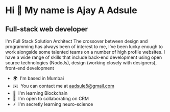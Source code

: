 Hi 👋 My name is Ajay A Adsule
==============================

Full-stack web developer
------------------------

I'm Full Stack Solution Architect The crossover between design and programming has always been of interest to me, I've been lucky enough to work alongside some talented teams on a number of high profile websites. I have a wide range of skills that include back-end development using open source technologies (NodeJs), design (working closely with designers), front-end development

* 🌍  I'm based in Mumbai
* ✉️  You can contact me at [aadsule5@gmail.com](mailto:aadsule5@gmail.com)
* 🧠  I'm learning Blockchain
* 🤝  I'm open to collaborating on CRM
* ⚡  I'm secretly learning neuro-science

